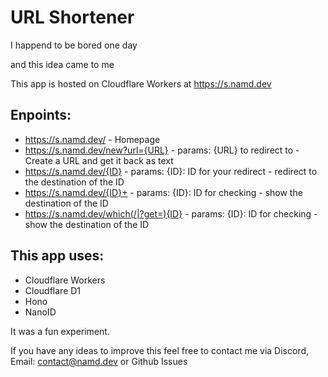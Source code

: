 # URL Shortener

I happend to be bored one day 

and this idea came to me

This app is hosted on Cloudflare Workers at https://s.namd.dev

## Enpoints:
- https://s.namd.dev/ - Homepage
- https://s.namd.dev/new?url={URL} - params: {URL} to redirect to - Create a URL and get it back as text
- https://s.namd.dev/{ID} - params: {ID}: ID for your redirect - redirect to the destination of the ID
- https://s.namd.dev/{ID}+ - params: {ID}: ID for checking - show the destination of the ID
- https://s.namd.dev/which(/|?get=){ID} - params: {ID}: ID for checking - show the destination of the ID

## This app uses:
- Cloudflare Workers
- Cloudflare D1
- Hono
- NanoID

It was a fun experiment.

If you have any ideas to improve this feel free to contact me via Discord, Email: contact@namd.dev or Github Issues